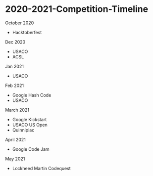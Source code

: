# 2020-2021-Competition-Timeline

October 2020
- Hacktoberfest

Dec 2020
- USACO
- ACSL

Jan 2021
- USACO

Feb 2021 
- Google Hash Code 
- USACO

March 2021
- Google Kickstart
- USACO US Open
- Quinnipiac

April 2021 
- Google Code Jam

May 2021
- Lockheed Martin Codequest
